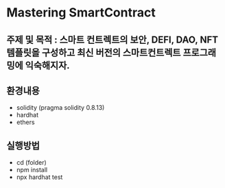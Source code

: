 # Mastering SmartContract

## 주제 및 목적 : 스마트 컨트렉트의 보안, DEFI, DAO, NFT 템플릿을 구성하고 최신 버전의 스마트컨트렉트 프로그래밍에 익숙해지자.

## 환경내용
- solidity (pragma solidity 0.8.13)
- hardhat
- ethers

## 실행방법
- cd (folder)
- npm install
- npx hardhat test
